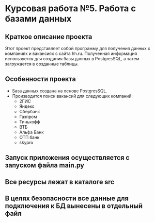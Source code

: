 # Курсовая работа №5. Работа с базами данных

## Краткое описание проекта
Этот проект представляет собой программу для получения данных о компаниях и вакансиях с сайта hh.ru. Полученная информация используется для создания базы данных в PostgresSQL, а затем загружается в созданные таблицы.

## Особенности проекта
- База данных создана на основе PostgresSQL.
- Производится поиск вакансий для следующих компаний:
  - 2ГИС
  - Яндекс
  - Сбербанк
  - Газпром
  - Тинькофф
  - ВТБ
  - Альфа Банк
  - ОТП банк
  - skypro

## Запуск приложения осуществляется с запуском файла main.py
## Все ресурсы лежат в каталоге src
## В целях безопасности все данные для подключения к БД вынесены в отдельный файл 
